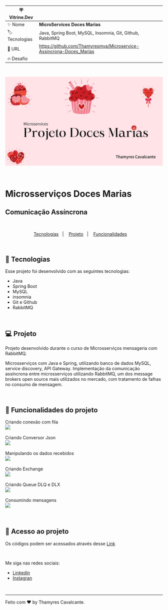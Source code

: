
| :placard: Vitrine.Dev |     |
| -------------  | --- |
| :sparkles: Nome        | **MicroServices Doces Marias**
| :label: Tecnologias | Java, Spring Boot, MySQL, Insomnia, Git, Github, RabbitMQ
| :rocket: URL         | https://github.com/Thamyresmya/Microservice-Assincrona-Doces_Marias
| :fire: Desafio     | 

<br>

![](geral/Capa.jpg)

<br>

# Microsserviços Doces Marias
## Comunicação Assíncrona


<br>

<p align="center">
  <a href="#-tecnologias">Tecnologias</a>&nbsp;&nbsp;&nbsp;|&nbsp;&nbsp;&nbsp;  
  <a href="#-projeto">Projeto</a>&nbsp;&nbsp;&nbsp;|&nbsp;&nbsp;&nbsp;  
  <a href="#-funcionalidades">Funcionalidades</a>&nbsp;&nbsp;&nbsp;&nbsp;&nbsp;&nbsp;
</p>

<br>


## 🚀 Tecnologias

Esse projeto foi desenvolvido com as seguintes tecnologias:

- Java
- Spring Boot
- MySQL
- insomnia
- Git e Github
- RabbitMQ

<br>

## 💻 Projeto

Projeto desenvolvido durante o curso de Microsserviços mensageria com RabbitMQ.<br>

Microsserviços com Java e Spring, utilizando banco de dados MySQL, service discovery, API Gateway. Implementação da comunicação assíncrona entre microsserviços utilizando RabbitMQ, um dos message brokers open source mais utilizados no mercado, com tratamento de falhas no consumo de mensagem.


<br>

## 🔨 Funcionalidades do projeto

Criando conexão com fila<br>
![](geral/Gif/Gif-Criando_conex%C3%A3o_fila.gif)

Criando Conversor Json<br>
![](geral/Gif/Gif-Criando_conversor_Json.gif)

Manipulando os dados recebidos<br>
![](geral/Gif/Gif-Manipulando%20os%20dados%20recebidos.gif)

Criando Exchange<br>
![](geral/Gif/Gif-Criando_exchange.gif)

Criando Queue DLQ e DLX<br>
![](geral/Gif/Gif-Criando%20as%20queues%20DLQ%20E%20DLX.gif)

Consumindo mensagens<br>
![](geral/Gif/Gif-Consumindo_MSG.gif)



<br>

## 📁 Acesso ao projeto

Os códigos podem ser acessados através desse [Link](https://github.com/Thamyresmya/Microservice-Assincrona-Doces_Marias)

<br>


Me siga nas redes sociais:
- [Linkedin](https://www.linkedin.com/in/thamyrescavalcante/)
- [Instagran](https://www.instagram.com/thamyres__cavalcante/)

<br>

---

Feito com ♥ by Thamyres Cavalcante.



